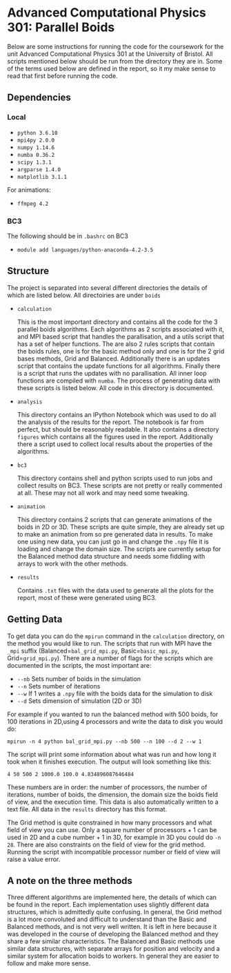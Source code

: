 Advanced Computational Physics 301: Parallel Boids
==================================================

Below are some instructions for running the code for the coursework for the unit Advanced Computational Physics 301 at the University of Bristol. All scripts mentioned below should be run from the directory they are in. Some of the terms used below are defined in the report, so it my make sense to read that first before running the code. 

Dependencies
------------

### Local

- `python 3.6.10`
- `mpi4py 2.0.0`
- `numpy 1.14.6`
- `numba 0.36.2`
- `scipy 1.3.1`
- `argparse 1.4.0`
- `matplotlib 3.1.1`

For animations:

- `ffmpeg 4.2`

### BC3

The following should be in `.bashrc` on BC3

- `module add languages/python-anaconda-4.2-3.5`

Structure
---------

The project is separated into several different directories the details of which
are listed below. All directoiries are under `boids`

- `calculation`

    This is the most important directory and contains all the code for the 3 parallel boids algorithms. Each algorithms as 2 scripts associated with it, and MPI based script that handles the parallisation, and a utils script that has a set of helper functions. The are also 2 rules scripts that contain the boids rules, one is for the basic method only and one is for the 2 grid bases methods, Grid and Balanced. Additionally there is an updates script that contains the update functions for all algorithms. Finally there is a script that runs the updates with no parallisation. All inner loop functions are compiled with `numba`. The process of generating data with these scripts is listed below. All code in this directory is documented.

- `analysis`

    This directory contains an IPython Notebook which was used to do all the analysis of the results for the report. The notebook is far from perfect, but should be reasonably readable. It also contains a directory `figures` which contains all the figures used in the report. Additionally there a script used to collect local results about the properties of the algorithms.

- `bc3`

    This directory contains shell and python scripts used to run jobs and collect results on BC3. These scripts are not pretty or really commented at all. These may not all work and may need some tweaking. 

- `animation`

    This directory contains 2 scripts that can generate animations of the boids in 2D or 3D. These scripts are quite simple, they are already set up to make an animation from so pre generated data in results. To make one using new data, you can just go in and change the `.npy` file it is loading and change the domain size. The scripts are currently setup for the Balanced method data structure and needs some fiddling with arrays to work with the other methods.

- `results`

    Contains `.txt` files with the data used to generate all the plots for the report, most of these were generated using BC3.

Getting Data
------------

To get data you can do the `mpirun` command in the `calculation` directory, on the method you would like to run. The scripts that run with MPI have the `_mpi` suffix (Balanced=`bal_grid_mpi.py`, Basic=`basic_mpi.py`, Grid=`grid_mpi.py`). There are a number of flags for the scripts which are documented in the scripts, the most important are:
 
- `--nb` Sets number of boids in the simulation
- `--n` Sets number of iterations 
- `--w` If 1 writes a `.npy` file with the boids data for the simulation to disk 
- `--d` Sets dimension of simulation (2D or 3D)

For example if you wanted to run the balanced method with 500 boids, for 100 iterations in 2D,using 4 processors and write the data to disk you would do:

    mpirun -n 4 python bal_grid_mpi.py --nb 500 --n 100 --d 2 --w 1 

The script will print some information about what was run and how long it took when it finishes execution. The output will look something like this:

    4 50 500 2 1000.0 100.0 4.834896087646484

These numbers are in order: the number of processors, the number of iterations, number of boids, the dimension, the domain size the boids field of view, and the execution time. This data is also automatically written to a text file. All data in the `results` directory has this format.

The Grid method is quite constrained in how many processors and what field of view you can use. Only a square number of processors + 1 can be used in 2D and a cube number + 1 in 3D, for example in 3D you could do `-n 28`. There are also constraints on the field of view for the grid method. Running the script with incompatible processor number or field of view will raise a value error.

A note on the three methods
-----------------------

Three different algorithms are implemented here, the details of which can be found in the report. Each implementation uses slightly different data structures, which is admittedly quite confusing. In general, the Grid method is a lot more convoluted and difficult to understand than the Basic and Balanced methods, and is not very well written. It is left in here because it was developed in the course of developing the Balanced method and they share a few similar characteristics. The Balanced and Basic methods use similar data structures, with separate arrays for position and velocity and a similar system for allocation boids to workers. In general they are easier to follow and make more sense.
